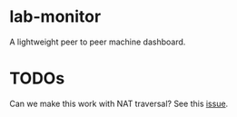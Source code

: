 # lab-monitor

A lightweight peer to peer machine dashboard.

# TODOs

Can we make this work with NAT traversal? See this [issue](https://github.com/libp2p/rust-libp2p/issues/2351).
